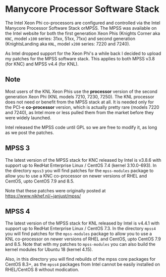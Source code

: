 # Manycore Processor Software Stack

The Intel Xeon Phi co-processors are configured and controlled via the Intel Manycore Processor Software Stack orMPSS.
The MPSS was available on the Intel website  for both the first generation Xeon Phis (Knights Corner aka `KNC`, 
model `x100` series: 31xx, 51xx, 71xx) and second generation (KnightsLanding aka `KNL`, model `x200` series: 7220 and 7240). 

As Intel dropped support for the Xeon Phi's a while back I decided to upload my patches for the MPSS software stack.
This applies to both MPSS v3.8 (for KNC) and MPSS v4.4 (for KNL).


## Note
Most users of the KNL Xeon Phis use the **processor** version of the second generation Xeon Phi (KNL models 7210, 7230, 7250). 
The KNL processor does not need or benefit from the MPSS stack at all. It is needed only for the PCI-e **co-processor** version,
which is actually pretty rare (models 7220 and 7240), as Intel more or less pulled them from the market before they were widely launched.

Intel released the MPSS code until GPL so we are free to modify it, as long as we post the patches.

## MPSS 3

The latest version of the MPSS stack for KNC released by Intel is v3.8.6 with support up to RedHat Enterprise Linux / CentOS 7.4 
(kernel 3.10.0-693). In the directory `mpss3` you will find patches for the `mpss-modules` package to allow you to use a KNC
co-processor on newer versions of RHEL and CentOS, upto CentOS 7.9 and 8.5.

Note that these patches were originally posted at https://www.nikhef.nl/~janjust/mpss/

## MPSS 4

The latest version of the MPSS stack for KNL released by Intel is v4.4.1 with support up to RedHat Enterprise Linux / CentOS 7.3.
In the directory `mpss4` you will find patches for the `mpss-modules` package to allow you to use a KNL co-processor on newer 
versions of RHEL and CentOS, upto CentOS 7.9 and 8.5. Note that with my patches to `mpss-modules` you can also build the
kernel modules for Ubuntu 18 (kernel 4.15).

Also, in this directory you will find rebuilds of the mpss core packages for CentOS 8.3+, as the `mpss4` packages from Intel 
cannot be easily installed on RHEL/CentOS 8 without modication.
